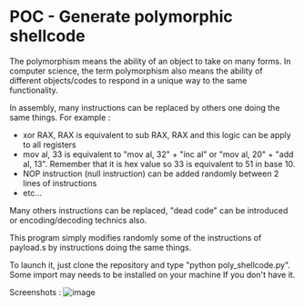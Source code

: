 # POC - Generate polymorphic shellcode

The polymorphism means the ability of an object to take on many forms. In computer science, the term polymorphism also means the ability of different objects/codes to respond in a unique way to the same functionality.

In assembly, many instructions can be replaced by others one doing the same things.
For example :
  - xor RAX, RAX is equivalent to sub RAX, RAX and this logic can be apply to all registers
  - mov al, 33 is equivalent to "mov al, 32" + "inc al" or "mov al, 20" + "add al, 13". Remember that it is hex value so 33 is equivalent to 51 in base 10.
  - NOP instruction (null instruction) can be added randomly between 2 lines of instructions
  - etc...

Many others instructions can be replaced, "dead code" can be introduced or encoding/decoding technics also.

This program simply modifies randomly some of the instructions of payload.s by instructions doing the same things.

To launch it, just clone the repository and type "python poly_shellcode.py". 
Some import may needs to be installed on your machine If you don't have it.

Screenshots :
![image](https://user-images.githubusercontent.com/91540388/157424416-9ab21f5e-00ab-4a52-b687-cbe8a9d691a2.png)

